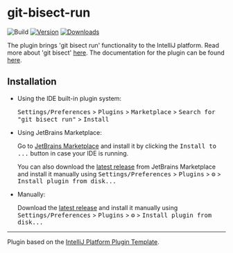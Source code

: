 # git-bisect-run

![Build](https://github.com/artspb/git-bisect-run/workflows/Build/badge.svg)
[![Version](https://img.shields.io/jetbrains/plugin/v/10874-git-bisect-run.svg)](https://plugins.jetbrains.com/plugin/MARKETPLACE_ID)
[![Downloads](https://img.shields.io/jetbrains/plugin/d/10874-git-bisect-run.svg)](https://plugins.jetbrains.com/plugin/MARKETPLACE_ID)

<!-- Plugin description -->
The plugin brings 'git bisect run' functionality to the IntelliJ platform.
Read more about 'git bisect' <a href="https://artspb.me/series/git-bisect/">here</a>.
The documentation for the plugin can be found <a href="https://artspb.me/series/git-bisect-run-plugin/">here</a>. 
<!-- Plugin description end -->

## Installation

- Using the IDE built-in plugin system:
  
  <kbd>Settings/Preferences</kbd> > <kbd>Plugins</kbd> > <kbd>Marketplace</kbd> > <kbd>Search for "git bisect run"</kbd> >
  <kbd>Install</kbd>
  
- Using JetBrains Marketplace:

  Go to [JetBrains Marketplace](https://plugins.jetbrains.com/plugin/10874-git-bisect-run) and install it by clicking the <kbd>Install to ...</kbd> button in case your IDE is running.

  You can also download the [latest release](https://plugins.jetbrains.com/plugin/10874-git-bisect-run/versions) from JetBrains Marketplace and install it manually using
  <kbd>Settings/Preferences</kbd> > <kbd>Plugins</kbd> > <kbd>⚙️</kbd> > <kbd>Install plugin from disk...</kbd>

- Manually:

  Download the [latest release](https://github.com/artspb/git-bisect-run/releases/latest) and install it manually using
  <kbd>Settings/Preferences</kbd> > <kbd>Plugins</kbd> > <kbd>⚙️</kbd> > <kbd>Install plugin from disk...</kbd>


---
Plugin based on the [IntelliJ Platform Plugin Template][template].

[template]: https://github.com/JetBrains/intellij-platform-plugin-template
[docs:plugin-description]: https://plugins.jetbrains.com/docs/intellij/plugin-user-experience.html#plugin-description-and-presentation
